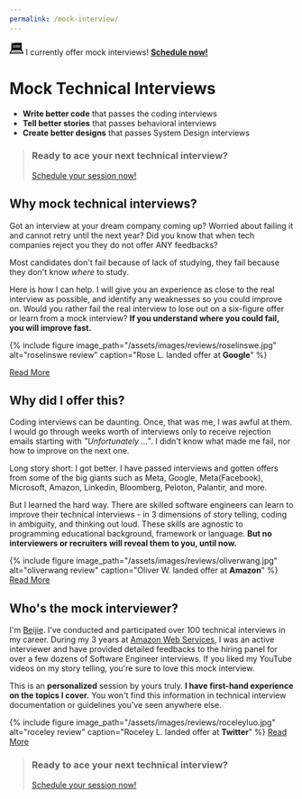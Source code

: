```yaml
---
permalink: /mock-interview/
---
```


<img src="../assets/images/icons/coding.svg" width="25" height="25"> I currently offer mock interviews! **[Schedule now!](https://calendly.com/beijie/1-1-session)**

# Mock Technical Interviews
- **Write better code** that passes the coding interviews
- **Tell better stories** that passes behavioral interviews
- **Create better designs** that passes System Design interviews

> ### Ready to ace your next technical interview?
> <a href="https://calendly.com/beijie/1-1-session" class="btn btn--success">Schedule your session now!</a>
<!-- > <img src="assets/images/icons/person-walking-arrow-right.svg" width="25" height="25"> **[Schedule your session now!](https://calendly.com/beijie/1-1-session)** -->

## Why mock technical interviews?

Got an interview at your dream company coming up? Worried about failing it and cannot retry until the next year? Did you know that when tech companies reject you they do not offer ANY feedbacks?

Most candidates don't fail because of lack of studying, they fail because they don't know *where* to study.

Here is how I can help. I will give you an experience as close to the real interview as possible, and identify any weaknesses so you could improve on. Would you rather fail the real interview to lose out on a six-figure offer or learn from a mock interview? **If you understand where you could fail, you will improve fast.**


{% include figure image_path="/assets/images/reviews/roselinswe.jpg" alt="roselinswe review" caption="Rose L. landed offer at **Google**" %}
<!-- <a href="https://www.fiverr.com/beijiez/do-a-mock-fang-phone-interview#reviews" class="btn btn--info">Read More</a> -->
<a href="/reviews" class="btn btn--info">Read More</a>


## Why did I offer this?

Coding interviews can be daunting. Once, that was me, I was awful at them. I would go through weeks worth of interviews only to receive rejection emails starting with *"Unfortunately ..."*. I didn't know what made me fail, nor how to improve on the next one. 

Long story short: I got better. I have passed interviews and gotten offers from some of the big giants such as Meta, Google, Meta(Facebook), Microsoft, Amazon, Linkedin, Bloomberg, Peloton, Palantir, and more. 

But I learned the hard way. There are skilled software engineers can learn to improve their technical interviews - in 3 dimensions of story telling, coding in ambiguity, and thinking out loud. These skills are agnostic to programming educational background, framework or language. **But no interviewers or recruiters will reveal them to you, until now.**

{% include figure image_path="/assets/images/reviews/oliverwang.jpg" alt="oliverwang review" caption="Oliver W. landed offer at **Amazon**" %}
<a href="/reviews" class="btn btn--info">Read More</a>
<!-- <a href="https://www.fiverr.com/beijiez/do-a-mock-fang-phone-interview#reviews" class="btn btn--info">Read More</a> -->

## Who's the mock interviewer?

I'm [Beijie](https://www.youtube.com/c/BetterLogic). I've conducted and participated over 100 technical interviews in my career. During my 3 years at [Amazon Web Services](https://aws.amazon.com/), I was an active interviewer and have provided detailed feedbacks to the hiring panel for over a few dozens of Software Engineer interviews. If you liked my YouTube videos on my story telling, you're sure to love this mock interview.

This is an **personalized** session by yours truly. **I have first-hand experience on the topics I cover.** You won't find this information in technical interview documentation or guidelines you've seen anywhere else.

{% include figure image_path="/assets/images/reviews/roceleyluo.jpg" alt="roceley review" caption="Roceley L. landed offer at **Twitter**" %}
<a href="/reviews" class="btn btn--info">Read More</a>
<!-- <a href="https://www.fiverr.com/beijiez/do-a-mock-fang-phone-interview#reviews" class="btn btn--info">Read More</a> -->

> ### Ready to ace your next technical interview?
> <a href="https://calendly.com/beijie/1-1-session" class="btn btn--success">Schedule your session now!</a>

